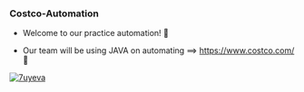 ### Costco-Automation
- Welcome to our practice automation! 🥳

- Our team will be using JAVA on automating ==> https://www.costco.com/ 🤠


<a href="https://www.java.com" target="_blank" rel="noreferrer">



![7uyeva](https://github.com/Tsai-Anthony/Costco-Automation/assets/116094020/26a831d7-38ef-4902-9785-62da7095302d)
